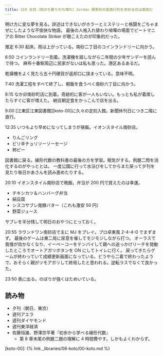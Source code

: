 ```yaml
---
title: 319 日目（雨のち曇りのち晴れ）Jordan 標準形の変換行列を求めるのは面倒だ
---
```


明け方に変な夢を見る。詳述はできないがホラーとミステリーと格闘をごちゃまぜにしたような不愉快な物語。
最後の人格入れ替わり喧嘩の場面でビートマニアの Bitter Chocolate Striker が聴こえたのが印象的だった。

推定 6:30 起床。雨は上がっている。南砂二丁目のコインランドリーに向かう。

6:50 コインランドリー到着。洗濯機を廻しながら二年間の少年サンデーを読んで待つ。
麻布十番駅周辺に民家がないは私も思った。港区あるあるだ。

乾燥機をよく見たら五十円硬貨が返却口に挟まっている。意味不明。

7:40 洗濯工程をすべて終了し、朝飯を食うべく南砂六丁目に向かう。

8:15 なか卯南砂町店に到着。奇跡的に客が一人もいない。もっとも私が着席したらすぐに客が増えた。
納豆朝定食をかっこんで店を出る。

9:00 [江東区江東図書館][koto-00]に久々の定刻入館。新聞休刊日につき二階に直行。

12:35 いつもより早めになってしまうが昼飯。イオンスタイル南砂店。

* りんごリング
* ピリ辛チョリソーソーセージ
* 柿ピー

図書館に戻る。線形代数の教科書の最後の方を学習。眠気がする。例題二問を消化するのがやっととは。
一度公園に行って水浴びをしてからまた戻って夕刊を見たり毎日かあさんを読み進めたりする。

20:10 イオンスタイル南砂店で晩飯。弁当が 200 円で買えたのは幸運。

* チキンカツ＆ハンバーグ弁当
* 絹豆腐
* シスコサブレ発酵バター（これも激安 50 円）
* 野菜ジュース

サブレを半分残して明日のおやつにとっておく。

20:55 ラウンドワン南砂店で主に MJ をプレイ。プロ卓東風 2-4-4-0 でまずまず。
最後のゲームは東二局に尿意を催してモジモジしながら打つ。
オーラスで我慢が効かなくなり、イーペーコーをテンパイして親への追っかけリーチを発動したところでオートアガリボタンを ON にしてトイレに行く。
戻ってきたらゲームが終わっていて成績更新画面になっている。どうやら二着で終わったようで、おそらく親がツモアガリして終局したと思われる。逆転ラスでなくて良かった。

23:50 表に出る。のぼりが強くはためいている。

## 読み物

* 夕刊（朝日、東京）
* 週刊アエラ
* 週刊ダイヤモンド
* 週刊東洋経済
* 佐藤恒雄、野澤宗平著『初歩から学べる線形代数』
  * 第 8 章末尾の例題二題の理解に 4 時間費やす。しかもよくわからず。

[koto-00]: {% link _libraries/08-koto/00-koto.md %}
